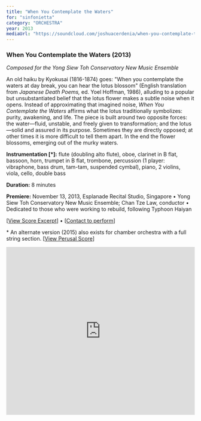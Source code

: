 ```yaml
---
title: "When You Contemplate the Waters"
for: "sinfonietta"
category: "ORCHESTRA"
year: 2013
mediaUrl: "https://soundcloud.com/joshuacerdenia/when-you-contemplate-the"
---
```


### When You Contemplate the Waters (2013)

_Composed for the Yong Siew Toh Conservatory New Music Ensemble_

An old haiku by Kyokusai (1816-1874) goes: "When you contemplate the waters at day break, you can hear the lotus blossom" (English translation from _Japanese Death Poems,_ ed. Yoel Hoffman, 1986), alluding to a popular but unsubstantiated belief that the lotus flower makes a subtle noise when it opens. Instead of approximating that imagined noise, _When You Contemplate the Waters_ affirms what the lotus traditionally symbolizes: purity, awakening, and life. The piece is built around two opposite forces: the water—fluid, unstable, and freely given to transformation; and the lotus—solid and assured in its purpose. Sometimes they are directly opposed; at other times it is more difficult to tell them apart. In the end the flower blossoms, emerging out of the murky waters.

**Instrumentation \[\*\]:** flute (doubling alto flute), oboe, clarinet in B flat, bassoon, horn, trumpet in B flat, trombone, percussion (1 player: vibraphone, bass drum, tam-tam, suspended cymbal), piano, 2 violins, viola, cello, double bass

**Duration:** 8 minutes

**Premiere:** November 13, 2013, Esplanade Recital Studio, Singapore • Yong Siew Toh Conservatory New Music Ensemble; Chan Tze Law, conductor • Dedicated to those who were working to rebuild, following Typhoon Haiyan

\[[View Score Excerpt](http://joshuacerdenia.com/wp-content/uploads/2015/10/Cerdenia-When-You-Contemplate-the-Waters-Excerpt.pdf)\] • \[[Contact to perform](mailto:music@joshuacerdenia.com)\]

\* An alternate version (2015) also exists for chamber orchestra with a full string section. \[[View Perusal Score](https://issuu.com/joshuacerdenia/docs/wyctw_in_c)\]

<iframe src="https://w.soundcloud.com/player/?url=https%3A//api.soundcloud.com/tracks/121204421&amp;auto_play=false&amp;hide_related=false&amp;show_comments=false&amp;show_user=true&amp;show_reposts=false&amp;visual=true" width="100%" height="450" frameborder="no" scrolling="no"></iframe>
